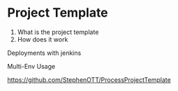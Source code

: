 # Project Template

1. What is the project template
1. How does it work

Deployments with jenkins

Multi-Env Usage


https://github.com/StephenOTT/ProcessProjectTemplate


